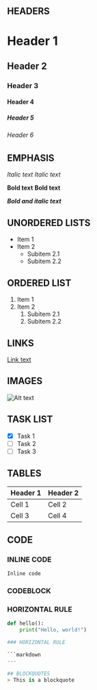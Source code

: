 ## HEADERS
# Header 1
## Header 2
### Header 3
#### Header 4
##### Header 5
###### Header 6

## EMPHASIS
*Italic text*
_Italic text_

**Bold text**
__Bold text__

**_Bold and italic text_**

## UNORDERED LISTS
- Item 1
- Item 2
  - Subitem 2.1
  - Subitem 2.2

## ORDERED LIST

1. Item 1
2. Item 2
   1. Subitem 2.1
   2. Subitem 2.2

## LINKS
[Link text](URL)

## IMAGES
![Alt text](image_url)

## TASK LIST
- [x] Task 1
- [ ] Task 2
- [ ] Task 3

## TABLES
| Header 1 | Header 2 |
| -------- | -------- |
| Cell 1   | Cell 2   |
| Cell 3   | Cell 4   |

## CODE
### INLINE CODE
`Inline code`
### CODEBLOCK
### HORIZONTAL RULE

```python
def hello():
    print("Hello, world!")

### HORIZONTAL RULE

```markdown
---

## BLOCKQUOTES
> This is a blockquote


